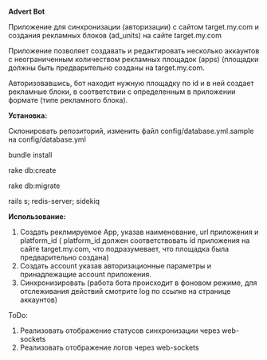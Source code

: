 **Advert Bot**

Приложение для синхронизации (авторизации) с сайтом target.my.com и создания рекламных блоков (ad_units) на сайте target.my.com

Приложение позволяет создавать и редактировать несколько аккаунтов с неограниченным количеством рекламных площадок (apps) (площадки должны быть предварительно созданы на target.my.com.

Авторизовавшись, бот находит нужную площадку по id и в ней создает рекламные блоки, в соответствии с определенным в приложении формате (типе рекламного блока).


**Установка:**

Склонировать репозиторий, изменить файл config/database.yml.sample на config/database.yml

bundle install 

rake db:create 

rake db:migrate

rails s; redis-server; sidekiq

**Использование:**

1. Создать реклмируемое App, указав наименование, url приложения и platform_id ( platform_id должен соответствовать id приложения на сайте target.my.com, что подразумевает, что площадка была предварительно создана)
2. Создать account указав авторизационные параметры и принадлежащие account приложения.
3. Синхронизировать (работа бота происходит в фоновом режиме, для отслеживания действий смотрите log по ссылке на странице аккаунтов)

ToDo:
1. Реализовать отображение статусов синхронизации через web-sockets
2. Реализовать отображение логов через web-sockets

